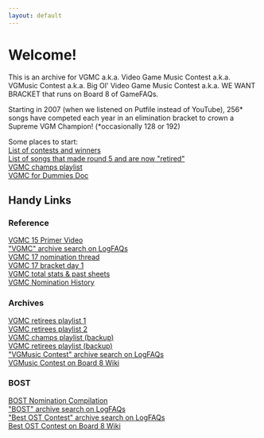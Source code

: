 ```yaml
---
layout: default
---
```


# Welcome!

This is an archive for VGMC a.k.a. Video Game Music Contest a.k.a. VGMusic Contest a.k.a. Big Ol' Video Game Music Contest a.k.a. WE WANT BRACKET that runs on Board 8 of GameFAQs.

Starting in 2007 (when we listened on Putfile instead of YouTube), 256* songs have competed each year in an elimination bracket to crown a Supreme VGM Champion! (\*occasionally 128 or 192)

Some places to start: \
[List of contests and winners](/contests.html) \
[List of songs that made round 5 and are now "retired"](/retirees.html) \
[VGMC champs playlist](https://www.youtube.com/playlist?list=PLW9O9mntH1RElFQnUIoUjxk4_bi-uLbVQ) \
[VGMC for Dummies Doc](https://docs.google.com/document/d/1z3L461h7kTwS27Pr2rIRlWcNJv3HdZS9VhQ7kbwu1UU)

## Handy Links

### Reference
[VGMC 15 Primer Video](https://www.youtube.com/watch?v=zqUADAakOnE) \
["VGMC" archive search on LogFAQs](https://www.logfaqs.com/board.php?search=vgmc&id=1) \
[VGMC 17 nomination thread](https://www.logfaqs.com/boards/8-gamefaqs-contests/80417642) \
[VGMC 17 bracket day 1](https://www.logfaqs.com/boards/8-gamefaqs-contests/80441720) \
[VGMC total stats & past sheets](https://docs.google.com/spreadsheets/d/1K1XdLWiUKB2kX99qYBgnRbLU_sCz4dvZSByKKJHCT6o/edit#gid=961273194) \
[VGMC Nomination History](https://docs.google.com/spreadsheets/d/1qZxAoO6iaKSFj3CpMhx9F9Gs8hCa0zRI8oclVObxEhI)

### Archives
[VGMC retirees playlist 1](https://www.youtube.com/playlist?list=PLtm-5nTauRmH9-omKRQf_FQI6GEE84aTu) \
[VGMC retirees playlist 2](https://www.youtube.com/playlist?list=PLtm-5nTauRmE4iHlAGmEBHXDf3Hs9T0zP) \
[VGMC champs playlist (backup)](https://www.youtube.com/playlist?list=PLeKaE-gusMmZiN8DnKijvR4P8ZMXu1i6e) \
[VGMC retirees playlist (backup)](https://www.youtube.com/playlist?list=PLeKaE-gusMmave89aPUWL6aq_LZO9PrA8) \
["VGMusic Contest" archive search on LogFAQs](https://www.logfaqs.com/board.php?search=vgmusic+contest&id=1) \
[VGMusic Contest on Board 8 Wiki](https://board8.fandom.com/wiki/VGMusic_Contest)

### BOST
[BOST Nomination Compilation](https://docs.google.com/spreadsheets/d/1TqxYsxxM46VgYKsRgFvUoUQljHTkCSAK2l50lDC3MBg) \
["BOST" archive search on LogFAQs](https://www.logfaqs.com/board.php?search=bost&id=1) \
["Best OST Contest" archive search on LogFAQs](https://www.logfaqs.com/board.php?search=best+ost+contest&id=1) \
[Best OST Contest on Board 8 Wiki](https://board8.fandom.com/wiki/Best_OST_Contest)
